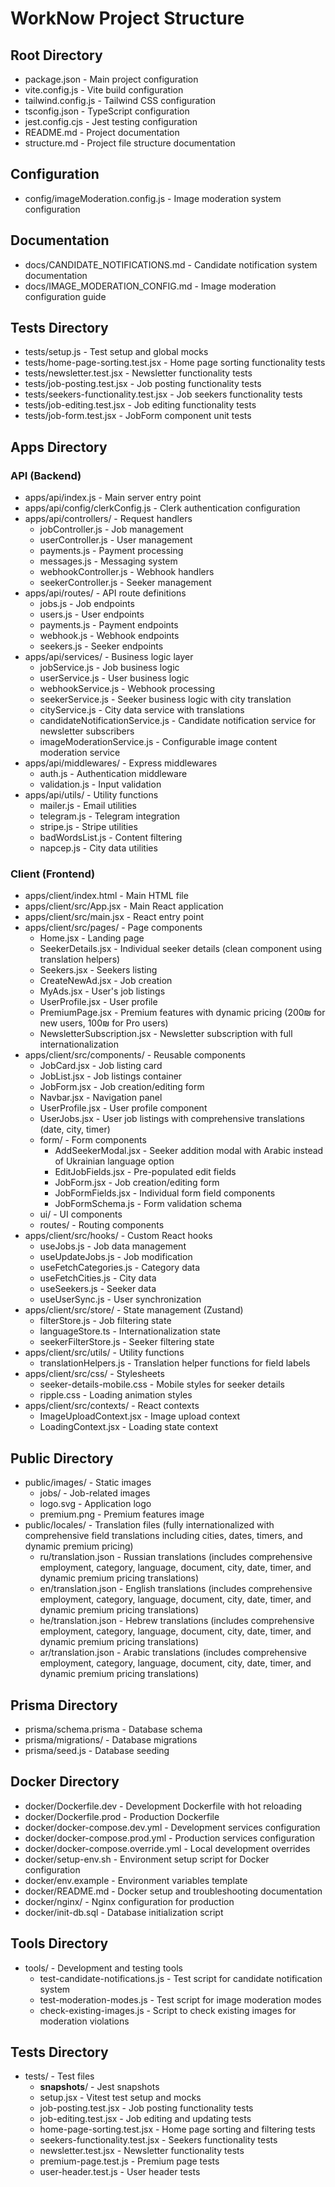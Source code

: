# WorkNow Project Structure

## Root Directory
- package.json - Main project configuration
- vite.config.js - Vite build configuration
- tailwind.config.js - Tailwind CSS configuration
- tsconfig.json - TypeScript configuration
- jest.config.cjs - Jest testing configuration
- README.md - Project documentation
- structure.md - Project file structure documentation

## Configuration
- config/imageModeration.config.js - Image moderation system configuration

## Documentation
- docs/CANDIDATE_NOTIFICATIONS.md - Candidate notification system documentation
- docs/IMAGE_MODERATION_CONFIG.md - Image moderation configuration guide

## Tests Directory
- tests/setup.js - Test setup and global mocks
- tests/home-page-sorting.test.jsx - Home page sorting functionality tests
- tests/newsletter.test.jsx - Newsletter functionality tests
- tests/job-posting.test.jsx - Job posting functionality tests
- tests/seekers-functionality.test.jsx - Job seekers functionality tests
- tests/job-editing.test.jsx - Job editing functionality tests
- tests/job-form.test.jsx - JobForm component unit tests

## Apps Directory
### API (Backend)
- apps/api/index.js - Main server entry point
- apps/api/config/clerkConfig.js - Clerk authentication configuration
- apps/api/controllers/ - Request handlers
  - jobController.js - Job management
  - userController.js - User management
  - payments.js - Payment processing
  - messages.js - Messaging system
  - webhookController.js - Webhook handlers
  - seekerController.js - Seeker management
- apps/api/routes/ - API route definitions
  - jobs.js - Job endpoints
  - users.js - User endpoints
  - payments.js - Payment endpoints
  - webhook.js - Webhook endpoints
  - seekers.js - Seeker endpoints
- apps/api/services/ - Business logic layer
  - jobService.js - Job business logic
  - userService.js - User business logic
  - webhookService.js - Webhook processing
  - seekerService.js - Seeker business logic with city translation
  - cityService.js - City data service with translations
  - candidateNotificationService.js - Candidate notification service for newsletter subscribers
  - imageModerationService.js - Configurable image content moderation service
- apps/api/middlewares/ - Express middlewares
  - auth.js - Authentication middleware
  - validation.js - Input validation
- apps/api/utils/ - Utility functions
  - mailer.js - Email utilities
  - telegram.js - Telegram integration
  - stripe.js - Stripe utilities
  - badWordsList.js - Content filtering
  - napcep.js - City data utilities

### Client (Frontend)
- apps/client/index.html - Main HTML file
- apps/client/src/App.jsx - Main React application
- apps/client/src/main.jsx - React entry point
- apps/client/src/pages/ - Page components
  - Home.jsx - Landing page
  - SeekerDetails.jsx - Individual seeker details (clean component using translation helpers)
  - Seekers.jsx - Seekers listing
  - CreateNewAd.jsx - Job creation
  - MyAds.jsx - User's job listings
  - UserProfile.jsx - User profile
  - PremiumPage.jsx - Premium features with dynamic pricing (200₪ for new users, 100₪ for Pro users)
  - NewsletterSubscription.jsx - Newsletter subscription with full internationalization
- apps/client/src/components/ - Reusable components
  - JobCard.jsx - Job listing card
  - JobList.jsx - Job listings container
  - JobForm.jsx - Job creation/editing form
  - Navbar.jsx - Navigation panel
  - UserProfile.jsx - User profile component
  - UserJobs.jsx - User job listings with comprehensive translations (date, city, timer)
  - form/ - Form components
    - AddSeekerModal.jsx - Seeker addition modal with Arabic instead of Ukrainian language option
    - EditJobFields.jsx - Pre-populated edit fields
    - JobForm.jsx - Job creation/editing form
    - JobFormFields.jsx - Individual form field components
    - JobFormSchema.js - Form validation schema
  - ui/ - UI components
  - routes/ - Routing components
- apps/client/src/hooks/ - Custom React hooks
  - useJobs.js - Job data management
  - useUpdateJobs.js - Job modification
  - useFetchCategories.js - Category data
  - useFetchCities.js - City data
  - useSeekers.js - Seeker data
  - useUserSync.js - User synchronization
- apps/client/src/store/ - State management (Zustand)
  - filterStore.js - Job filtering state
  - languageStore.ts - Internationalization state
  - seekerFilterStore.js - Seeker filtering state
- apps/client/src/utils/ - Utility functions
  - translationHelpers.js - Translation helper functions for field labels
- apps/client/src/css/ - Stylesheets
  - seeker-details-mobile.css - Mobile styles for seeker details
  - ripple.css - Loading animation styles
- apps/client/src/contexts/ - React contexts
  - ImageUploadContext.jsx - Image upload context
  - LoadingContext.jsx - Loading state context

## Public Directory
- public/images/ - Static images
  - jobs/ - Job-related images
  - logo.svg - Application logo
  - premium.png - Premium features image
- public/locales/ - Translation files (fully internationalized with comprehensive field translations including cities, dates, timers, and dynamic premium pricing)
  - ru/translation.json - Russian translations (includes comprehensive employment, category, language, document, city, date, timer, and dynamic premium pricing translations)
  - en/translation.json - English translations (includes comprehensive employment, category, language, document, city, date, timer, and dynamic premium pricing translations)
  - he/translation.json - Hebrew translations (includes comprehensive employment, category, language, document, city, date, timer, and dynamic premium pricing translations)
  - ar/translation.json - Arabic translations (includes comprehensive employment, category, language, document, city, date, timer, and dynamic premium pricing translations)

## Prisma Directory
- prisma/schema.prisma - Database schema
- prisma/migrations/ - Database migrations
- prisma/seed.js - Database seeding

## Docker Directory
- docker/Dockerfile.dev - Development Dockerfile with hot reloading
- docker/Dockerfile.prod - Production Dockerfile
- docker/docker-compose.dev.yml - Development services configuration
- docker/docker-compose.prod.yml - Production services configuration
- docker/docker-compose.override.yml - Local development overrides
- docker/setup-env.sh - Environment setup script for Docker configuration
- docker/env.example - Environment variables template
- docker/README.md - Docker setup and troubleshooting documentation
- docker/nginx/ - Nginx configuration for production
- docker/init-db.sql - Database initialization script

## Tools Directory
- tools/ - Development and testing tools
  - test-candidate-notifications.js - Test script for candidate notification system
  - test-moderation-modes.js - Test script for image moderation modes
  - check-existing-images.js - Script to check existing images for moderation violations

## Tests Directory
- tests/ - Test files
  - __snapshots__/ - Jest snapshots
  - setup.jsx - Vitest test setup and mocks
  - job-posting.test.jsx - Job posting functionality tests
  - job-editing.test.jsx - Job editing and updating tests
  - home-page-sorting.test.jsx - Home page sorting and filtering tests
  - seekers-functionality.test.jsx - Seekers functionality tests
  - newsletter.test.jsx - Newsletter functionality tests
  - premium-page.test.js - Premium page tests
  - user-header.test.js - User header tests 